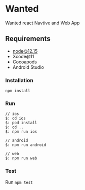 # Wanted

Wanted react Navtive and Web App

## Requirements

- node@12.15
- Xcode@11
- Cocoapods
- Android Studio

### Installation

```
npm install
```

### Run

```
// ios
$: cd ios
$: pod install
$: cd ..
$: npm run ios

// android
$: npm run android

// web
$: npm run web
```

### Test

Run `npm test`
